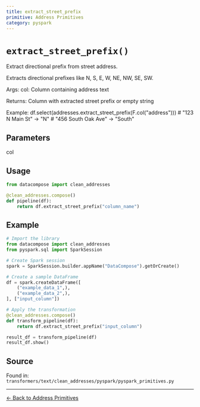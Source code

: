 ```yaml
---
title: extract_street_prefix
primitive: Address Primitives
category: pyspark
---
```


# `extract_street_prefix()`

Extract directional prefix from street address.

Extracts directional prefixes like N, S, E, W, NE, NW, SE, SW.

Args:
    col: Column containing address text

Returns:
    Column with extracted street prefix or empty string

Example:
    df.select(addresses.extract_street_prefix(F.col("address")))
    # "123 N Main St" -> "N"
    # "456 South Oak Ave" -> "South"

## Parameters

col

## Usage

```python
from datacompose import clean_addresses

@clean_addresses.compose()
def pipeline(df):
    return df.extract_street_prefix("column_name")
```

## Example

```python
# Import the library
from datacompose import clean_addresses
from pyspark.sql import SparkSession

# Create Spark session
spark = SparkSession.builder.appName("DataCompose").getOrCreate()

# Create a sample DataFrame
df = spark.createDataFrame([
    ("example_data_1",),
    ("example_data_2",),
], ["input_column"])

# Apply the transformation
@clean_addresses.compose()
def transform_pipeline(df):
    return df.extract_street_prefix("input_column")

result_df = transform_pipeline(df)
result_df.show()
```

## Source

Found in: `transformers/text/clean_addresses/pyspark/pyspark_primitives.py`

---
[← Back to Address Primitives](/primitives/addresses)
